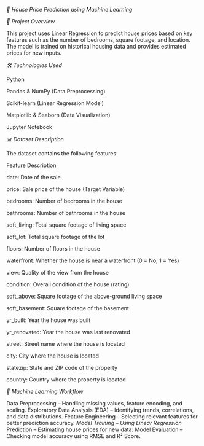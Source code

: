 *🏡 House Price Prediction using Machine Learning*

*📌 Project Overview*

This project uses Linear Regression to predict house prices based on key features such as the number of bedrooms, square footage, and location. The model is trained on historical housing data and provides estimated prices for new inputs.

*🛠️ Technologies Used*


Python

Pandas & NumPy (Data Preprocessing)

Scikit-learn (Linear Regression Model)

Matplotlib & Seaborn (Data Visualization)

Jupyter Notebook


*📊 Dataset Description*


The dataset contains the following features:

Feature	Description

date:	Date of the sale

price:	Sale price of the house (Target Variable)

bedrooms:	Number of bedrooms in the house

bathrooms:	Number of bathrooms in the house

sqft_living:	Total square footage of living space

sqft_lot:	Total square footage of the lot

floors:	Number of floors in the house

waterfront:	Whether the house is near a waterfront (0 = No, 1 = Yes)

view:	Quality of the view from the house

condition:	Overall condition of the house (rating)

sqft_above:	Square footage of the above-ground living space

sqft_basement:	Square footage of the basement

yr_built:	Year the house was built

yr_renovated:	Year the house was last renovated

street:	Street name where the house is located

city:	City where the house is located

statezip:	State and ZIP code of the property

country:	Country where the property is located


*🚀 Machine Learning Workflow*

Data Preprocessing – Handling missing values, feature encoding, and scaling.
Exploratory Data Analysis (EDA) – Identifying trends, correlations, and data distributions.
Feature Engineering – Selecting relevant features for better prediction accuracy.
*Model Training – Using Linear Regression*
Prediction – Estimating house prices for new data:
Model Evaluation – Checking model accuracy using RMSE and R² Score.
